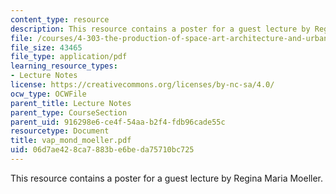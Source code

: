 ```yaml
---
content_type: resource
description: This resource contains a poster for a guest lecture by Regina Maria Moeller.
file: /courses/4-303-the-production-of-space-art-architecture-and-urbanism-in-dialogue-fall-2006/06d7ae428ca7883be6beda75710bc725_vap_mond_moeller.pdf
file_size: 43465
file_type: application/pdf
learning_resource_types:
- Lecture Notes
license: https://creativecommons.org/licenses/by-nc-sa/4.0/
ocw_type: OCWFile
parent_title: Lecture Notes
parent_type: CourseSection
parent_uid: 916298e6-ce4f-54aa-b2f4-fdb96cade55c
resourcetype: Document
title: vap_mond_moeller.pdf
uid: 06d7ae42-8ca7-883b-e6be-da75710bc725
---
```

This resource contains a poster for a guest lecture by Regina Maria Moeller.